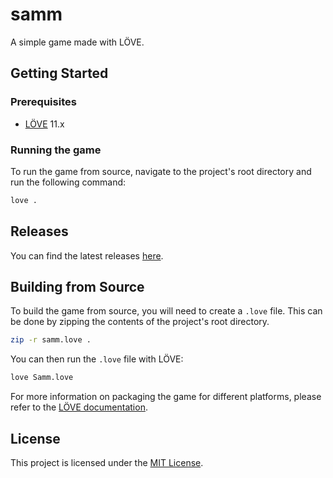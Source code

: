 # samm

A simple game made with LÖVE.

## Getting Started

### Prerequisites

- [LÖVE](https://love2d.org/) 11.x

### Running the game

To run the game from source, navigate to the project's root directory and run the following command:

```bash
love .
```

## Releases

You can find the latest releases [here](https://github.com/Samm8g/Samm/releases).

## Building from Source

To build the game from source, you will need to create a `.love` file. This can be done by zipping the contents of the project's root directory.

```bash
zip -r samm.love .
```

You can then run the `.love` file with LÖVE:

```bash
love Samm.love
```

For more information on packaging the game for different platforms, please refer to the [LÖVE documentation](https://love2d.org/wiki/Game_Distribution).

## License

This project is licensed under the [MIT License](LICENSE).
